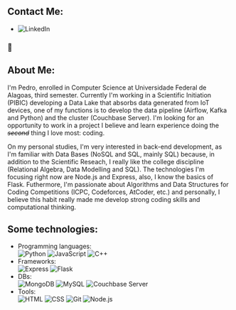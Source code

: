 ## Contact Me:
- <img src="https://img.shields.io/badge/LinkedIn-0077B5?style=for-the-badge&logo=linkedin&logoColor=white" title="LinkedIn" href="https://www.linkedin.com/in/ferreira-pedro/">

### 👋
## About Me:

I'm Pedro, enrolled in Computer Science at Universidade Federal de Alagoas, third semester. Currently I'm working in a Scientific Initiation (PIBIC) developing a Data Lake that absorbs data generated from IoT devices, one of my functions is to develop the data pipeline (Airflow, Kafka and Python) and the cluster (Couchbase Server). I'm looking for an opportunity to work in a project I believe and learn experience doing the <s title="loses only to cycling 😄🚴">*second*</s> thing I love most: coding.  

On my personal studies, I'm very interested in back-end development, as I'm familiar with Data Bases (NoSQL and SQL, mainly SQL) because, in addition to the Scientific Reseach, I really like the college discipline (Relational Algebra, Data Modelling and SQL). The technologies I'm focusing right now are Node.js and Express, also, I know the basics of Flask. Futhermore, I'm passionate about Algorithms and Data Structures for Coding Competitions (ICPC, Codeforces, AtCoder, etc.) and personally, I believe this habit really made me develop strong coding skills and computational thinking.
## Some technologies:  
- Programming languages:  
<img src="https://img.shields.io/badge/Python-3776AB?style=for-the-badge&logo=python&logoColor=white" title="Python">  <img src="https://img.shields.io/badge/JavaScript-F7DF1E?style=for-the-badge&logo=javascript&logoColor=white" title="JavaScript">  <img src="https://img.shields.io/badge/C%2B%2B-00599C?style=for-the-badge&logo=c%2B%2B&logoColor=white" title="C++">
- Frameworks:  
<img src="https://img.shields.io/badge/Express.js-404D59?style=for-the-badge" title="Express"> <img src="https://img.shields.io/badge/Flask-000000?style=for-the-badge&logo=flask&logoColor=white" title="Flask">
- DBs:  
<img src="https://img.shields.io/badge/MongoDB-4EA94B?style=for-the-badge&logo=mongodb&logoColor=white" title="MongoDB"> <img src="https://img.shields.io/badge/MySQL-005C84?style=for-the-badge&logo=mysql&logoColor=white" title="MySQL"> <img src="https://img.shields.io/badge/Couchbase-EA2328?style=for-the-badge&logo=couchbase&logoColor=white" title="Couchbase Server">
- Tools:  
<img src="https://img.shields.io/badge/HTML-239120?style=for-the-badge&logo=html5&logoColor=white" title="HTML"> <img src="https://img.shields.io/badge/CSS-239120?&style=for-the-badge&logo=css3&logoColor=white" title="CSS"> <img src="https://img.shields.io/badge/GIT-E44C30?style=for-the-badge&logo=git&logoColor=white" title="Git"> <img src="https://img.shields.io/badge/Node.js-43853D?style=for-the-badge&logo=node.js&logoColor=white" title="Node.js">


<!--
**pedrovictor48/pedrovictor48** is a ✨ _special_ ✨ repository because its `README.md` (this file) appears on your GitHub profile.

Here are some ideas to get you started:

- 🔭 I’m currently working on ...
- 🌱 I’m currently learning ...
- 👯 I’m looking to collaborate on ...
- 🤔 I’m looking for help with ...
- 💬 Ask me about ...
- 📫 How to reach me: ...
- 😄 Pronouns: ...
- ⚡ Fun fact: ...
-->
